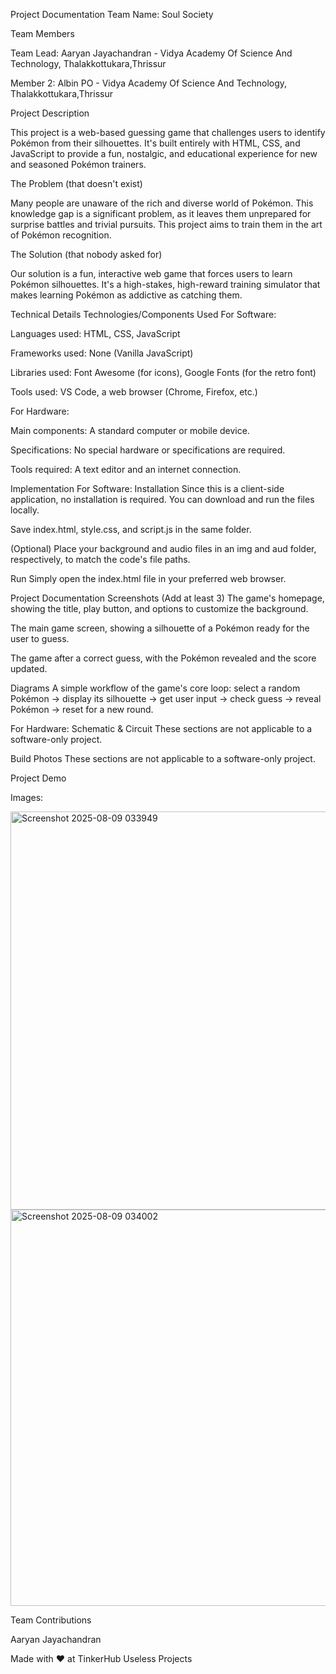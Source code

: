 Project Documentation
Team Name: Soul Society

Team Members

Team Lead: Aaryan Jayachandran - Vidya Academy Of Science And Technology, Thalakkottukara,Thrissur

Member 2: Albin PO - Vidya Academy Of Science And Technology, Thalakkottukara,Thrissur

Project Description

This project is a web-based guessing game that challenges users to identify Pokémon from their silhouettes. It's built entirely with HTML, CSS, and JavaScript to provide a fun, nostalgic, and educational experience for new and seasoned Pokémon trainers.

The Problem (that doesn't exist)

Many people are unaware of the rich and diverse world of Pokémon. This knowledge gap is a significant problem, as it leaves them unprepared for surprise battles and trivial pursuits. This project aims to train them in the art of Pokémon recognition.

The Solution (that nobody asked for)

Our solution is a fun, interactive web game that forces users to learn Pokémon silhouettes. It's a high-stakes, high-reward training simulator that makes learning Pokémon as addictive as catching them.

Technical Details
Technologies/Components Used
For Software:

Languages used: HTML, CSS, JavaScript

Frameworks used: None (Vanilla JavaScript)

Libraries used: Font Awesome (for icons), Google Fonts (for the retro font)

Tools used: VS Code, a web browser (Chrome, Firefox, etc.)

For Hardware:

Main components: A standard computer or mobile device.

Specifications: No special hardware or specifications are required.

Tools required: A text editor and an internet connection.

Implementation
For Software:
Installation
Since this is a client-side application, no installation is required. You can download and run the files locally.

Save index.html, style.css, and script.js in the same folder.

(Optional) Place your background and audio files in an img and aud folder, respectively, to match the code's file paths.

Run
Simply open the index.html file in your preferred web browser.

Project Documentation
Screenshots (Add at least 3)
The game's homepage, showing the title, play button, and options to customize the background.

The main game screen, showing a silhouette of a Pokémon ready for the user to guess.

The game after a correct guess, with the Pokémon revealed and the score updated.

Diagrams
A simple workflow of the game's core loop: select a random Pokémon -> display its silhouette -> get user input -> check guess -> reveal Pokémon -> reset for a new round.

For Hardware:
Schematic & Circuit
These sections are not applicable to a software-only project.

Build Photos
These sections are not applicable to a software-only project.

Project Demo

Images:

<img width="1359" height="637" alt="Screenshot 2025-08-09 033949" src="https://github.com/user-attachments/assets/7e830102-e9d1-4a18-be54-0fb57db1cd9c" />

<img width="1344" height="634" alt="Screenshot 2025-08-09 034002" src="https://github.com/user-attachments/assets/17fd630a-ef7a-47ac-82bf-0a6afbbad323" />


Team Contributions

Aaryan Jayachandran

Made with ❤️ at TinkerHub Useless Projects
